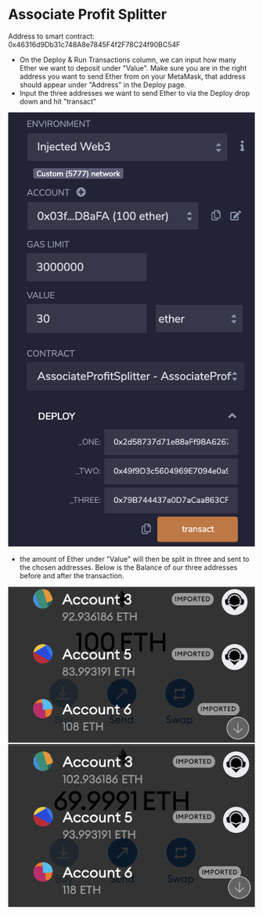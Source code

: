 # Associate Profit Splitter
Address to smart contract: 0x46316d9Db31c748A8e7845F4f2F78C24f90BC54F

- On the Deploy & Run Transactions column, we can input how many Ether we want to deposit under "Value". Make sure you are in the right address you want to send Ether from on your MetaMask, that address should appear under "Address" in the Deploy page. 
- Input the three addresses we want to send Ether to via the Deploy drop down and hit "transact"

![deposit](screenshots/deposit.jpg)

- the amount of Ether under "Value" will then be split in three and sent to the chosen addresses. Below is the Balance of our three addresses before and after the transaction. 


![before](screenshots/previous_balance.jpg)
![after](screenshots/post_deposit.jpg)



